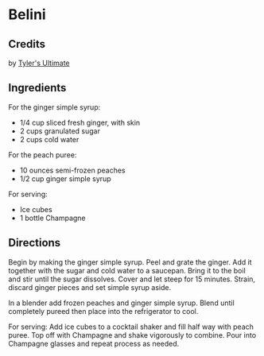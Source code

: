 # Belini 

## Credits

by [Tyler's Ultimate](http://www.foodnetwork.com/food/recipes/recipe/0,1977,FOOD_9936_37274,00.html "http://www.foodnetwork.com/food/recipes/recipe/0,1977,FOOD 9936 37274,00.html")

## Ingredients

For the ginger simple syrup:

- 1/4 cup sliced fresh ginger, with skin
- 2 cups granulated sugar
- 2 cups cold water

For the peach puree:

- 10 ounces semi-frozen peaches
- 1/2 cup ginger simple syrup

For serving:

- Ice cubes
- 1 bottle Champagne

## Directions

Begin by making the ginger simple syrup. Peel and grate the ginger. Add it together with the sugar and cold water to a saucepan. Bring it to the boil and stir until the sugar dissolves. Cover and let steep for 15 minutes. Strain, discard ginger pieces and set simple syrup aside.

In a blender add frozen peaches and ginger simple syrup. Blend until completely pureed then place into the refrigerator to cool.

For serving: Add ice cubes to a cocktail shaker and fill half way with peach puree. Top off with Champagne and shake vigorously to combine. Pour into Champagne glasses and repeat process as needed.

